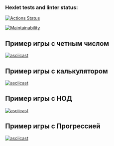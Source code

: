 ### Hexlet tests and linter status:
[![Actions Status](https://github.com/sarvanshiriev/js-starter-project-44/actions/workflows/hexlet-check.yml/badge.svg)](https://github.com/sarvanshiriev/js-starter-project-44/actions)

[![Maintainability](https://api.codeclimate.com/v1/badges/4225bca98f8f306faa67/maintainability)](https://codeclimate.com/github/sarvanshiriev/js-starter-project-44/maintainability)

## Пример игры с четным числом

[![asciicast](https://asciinema.org/a/Cj5uxglvJEi5VPxFTrFq1EB0C.svg)](https://asciinema.org/a/Cj5uxglvJEi5VPxFTrFq1EB0C)

## Пример игры с калькулятором
[![asciicast](https://asciinema.org/a/5rVdam74Ls6E40EF9YtiT7SNB.svg)](https://asciinema.org/a/5rVdam74Ls6E40EF9YtiT7SNB)

## Пример игры с НОД
[![asciicast](https://asciinema.org/a/pmTP9WDrs7iBuxCqc0bHEPsPX.svg)](https://asciinema.org/a/pmTP9WDrs7iBuxCqc0bHEPsPX)

## Пример игры с Прогрессией
[![asciicast](https://asciinema.org/a/P9vJtbaA8hTwJDO0mRjcKn3Py.svg)](https://asciinema.org/a/P9vJtbaA8hTwJDO0mRjcKn3Py)